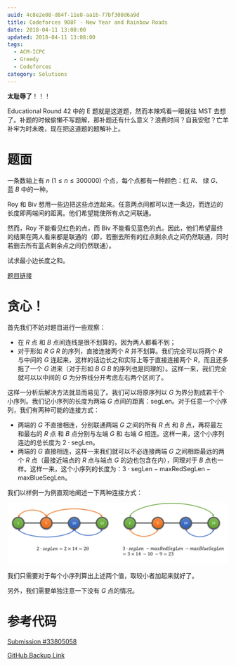 ```yaml
---
uuid: 4c8e2e08-d84f-11e8-aa1b-77bf308d6a9d
title: Codeforces 908F - New Year and Rainbow Roads
date: 2018-04-11 13:08:00
updated: 2018-04-11 13:08:00
tags: 
  - ACM-ICPC
  - Greedy
  - Codeforces
category: Solutions
---
```


**太耻辱了**！！！

Educational Round 42 中的 E 题就是这道题，然而本辣鸡看一眼就往 MST 去想了。补题的时候偷懒不写题解，那补题还有什么意义？浪费时间？自我安慰？亡羊补牢为时未晚，现在把这道题的题解补上。

# 题面

一条数轴上有 $n \ (1 \le n \le 300000)$ 个点，每个点都有一种颜色：红 $R$、 绿 $G$、 蓝 $B$ 中的一种。

Roy 和 Biv 想用一些边把这些点连起来。任意两点间都可以连一条边，而连边的长度即两端间的距离。他们希望能使所有点之间联通。

然而，Roy 不能看见红色的点，而 Biv 不能看见蓝色的点。因此，他们希望最终的结果在两人看来都是联通的（即，若删去所有的红点剩余点之间仍然联通，同时若删去所有蓝点剩余点之间仍然联通）。

试求最小边长度之和。

[题目链接](http://codeforces.com/contest/908/problem/F)

# 贪心！

首先我们不妨对题目进行一些观察：

- 在 $R$ 点 和 $B$ 点间连线是很不划算的，因为两人都看不到；
- 对于形如 $R \ G \ R$ 的序列，直接连接两个 $R$ 并不划算。我们完全可以将两个 $R$ 与中间的 $G$ 连起来，这样的话边长之和实际上等于直接连接两个 $R$，而且还多拖了一个 $G$ 进来（对于形如 $B \ G \ B$ 的序列也是同理的）。这样一来，我们完全就可以以中间的 $G$ 为分界线分开考虑左右两个区间了。

这样一分析后解决方法就显而易见了。我们可以将原序列以 $G$ 为界分割成若干个小序列。我们记小序列的长度为两端 $G$ 点间的距离：$\text{segLen}$。对于任意一个小序列，我们有两种可能的连接方式：

- 两端的 $G$ 不直接相连，分别联通两端 $G$ 之间的所有 $R$ 点 和 $B$ 点，再将最左和最右的 $R$ 点 和 $B$ 点分别与左端 $G$ 和 右端 $G$ 相连。这样一来，这个小序列连边的总长度为 $2 \cdot \text{segLen}$。
- 两端的 $G$ 直接相连，这样一来我们就可以不必连接两端 $G$ 之间相距最远的两个 $R$ 点（最接近端点的 $R$ 点与端点 $G$ 的边也包含在内），同理对于 $B$ 点也一样。这样一来，这个小序列的长度为：$3 \cdot \text{segLen} - \text{maxRedSegLen} - \text{maxBlueSegLen}$。

我们以样例一为例直观地阐述一下两种连接方式：

![两种连接方式](codeforces-908f/two_ways_of_constructing.png)

我们只需要对于每个小序列算出上述两个值，取较小者加起来就好了。

另外，我们需要单独注意一下没有 $G$ 点的情况。

# 参考代码

[Submission #33805058](http://codeforces.com/contest/908/submission/33805058)

[GitHub Backup Link](https://github.com/codgician/ACM-ICPC/blob/master/Codeforces/908F/greedy.cpp)
